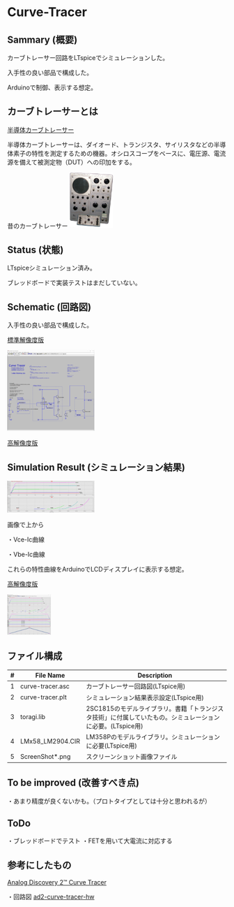 # Curve-Tracer

## Sammary (概要)

カーブトレーサー回路をLTspiceでシミュレーションした。

入手性の良い部品で構成した。

Arduinoで制御、表示する想定。

## カーブトレーサーとは

[半導体カーブトレーサー](https://ja.wikipedia.org/wiki/%E5%8D%8A%E5%B0%8E%E4%BD%93%E3%82%AB%E3%83%BC%E3%83%96%E3%83%88%E3%83%AC%E3%83%BC%E3%82%B5%E3%83%BC)

半導体カーブトレーサーは、ダイオード、トランジスタ、サイリスタなどの半導体素子の特性を測定するための機器。オシロスコープをベースに、電圧源、電流源を備えて被測定物（DUT）への印加をする。

昔のカーブトレーサー
<a href="Transistor_curve_tracer.jpg"> <img src="Transistor_curve_tracer.jpg" width="100"> </a>

## Status (状態)

LTspiceシミュレーション済み。

ブレッドボードで実装テストはまだしていない。

## Schematic (回路図)

入手性の良い部品で構成した。

[標準解像度版](schematic-1/ScreenShot01-Schematic-1024.png)

<a href="schematic-1/ScreenShot01-Schematic-1024.png"> <img src="schematic-1/ScreenShot01-Schematic-1024.png" width="200"> </a>

[高解像度版](schematic-1/ScreenShot01-Schematic.png)



## Simulation Result (シミュレーション結果)

<a href="schematic-1/ScreenShot03-result-1024.png"> <img src="schematic-1/ScreenShot03-result-1024.png" width="200"> </a>

画像で上から

・Vce-Ic曲線

・Vbe-Ic曲線

これらの特性曲線をArduinoでLCDディスプレイに表示する想定。

[高解像度版](schematic-1/ScreenShot02-result.png)

<a href="schematic-1/ScreenShot02-result.png"> <img src="schematic-1/ScreenShot02-result.png" width="100"> </a>


## ファイル構成

| # | File Name | Description|
----|----|----|
|1|curve-tracer.asc| カーブトレーサー回路図(LTspice用)|
|2|curve-tracer.plt| シミュレーション結果表示設定(LTspice用)|
|3|toragi.lib| 2SC1815のモデルライブラリ。書籍「トランジスタ技術」に付属していたもの。シミュレーションに必要。(LTspice用)|
|4|LMx58_LM2904.CIR|LM358Pのモデルライブラリ。シミュレーションに必要(LTspice用)|
|5|ScreenShot*.png|スクリーンショット画像ファイル|
## To be improved (改善すべき点)

・あまり精度が良くないかも。（プロトタイプとしては十分と思われるが）

## ToDo

・ブレッドボードでテスト
・FETを用いて大電流に対応する

## 参考にしたもの

[Analog Discovery 2™ Curve Tracer](https://knack.supply/product/ad2ct/)

・回路図
[ad2-curve-tracer-hw](https://github.com/knack-supply/ad2-curve-tracer-hw)
